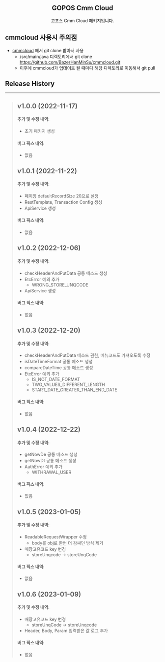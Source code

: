 <h2 align="center">GOPOS Cmm Cloud</h2>
<p align="center">고포스 Cmm Cloud 패키지입니다.</p>

## cmmcloud 사용시 주의점
- [cmmcloud](https://github.com/BazerHanMinSu/cmmcloud) 에서 git clone 받아서 사용
  - /src/main/java 디렉토리에서 git clone https://github.com/BazerHanMinSu/cmmcloud.git
  - 이후에 cmmcloud가 업데이트 될 때마다 해당 디렉토리로 이동해서 git pull


## Release History

---
> ## v1.0.0 (2022-11-17)
> 
> #### 추가 및 수정 내역:
> 
> - 초기 패키지 생성
> 
> #### 버그 픽스 내역:
> - 없음
> 
> ## v1.0.1 (2022-11-22)
>
> #### 추가 및 수정 내역:
>
> - 페이징 defaultRecordSize 20으로 설정
> - RestTemplate, Transaction Config 생성
> - ApiService 생성
>
> #### 버그 픽스 내역:
> - 없음
> ## v1.0.2 (2022-12-06)
>
> #### 추가 및 수정 내역:
>
> - checkHeaderAndPutData 공통 메소드 생성
> - EtcError 예외 추가
>   - WRONG_STORE_UNQCODE
> - ApiService 생성
>
> #### 버그 픽스 내역:
> - 없음
> ## v1.0.3 (2022-12-20)
>
> #### 추가 및 수정 내역:
>
> - checkHeaderAndPutData 메소드 권한, 메뉴코드도 가져오도록 수정
> - isDateTimeFormat 공통 메소드 생성
> - compareDateTime 공통 메소드 생성
> - EtcError 예외 추가
>   - IS_NOT_DATE_FORMAT
>   - TWO_VALUES_DIFFERENT_LENGTH
>   - START_DATE_GREATER_THAN_END_DATE
>
> #### 버그 픽스 내역:
> - 없음
> ## v1.0.4 (2022-12-22)
>
> #### 추가 및 수정 내역:
>
> - getNowDe 공통 메소드 생성
> - getNowDt 공통 메소드 생성
> - AuthError 예외 추가
>   - WITHRAWAL_USER
>
> #### 버그 픽스 내역:
> - 없음
> ## v1.0.5 (2023-01-05)
>
> #### 추가 및 수정 내역:
>
> - ReadableRequestWrapper 수정
>   - body를 obj로 한번 더 감싸던 방식 제거
> - 매장고유코드 key 변경
>   - storeUnqcode -> storeUnqCode
> #### 버그 픽스 내역:
> - 없음
> ## v1.0.6 (2023-01-09)
>
> #### 추가 및 수정 내역:
>
> - 매장고유코드 key 변경
>   - storeUnqCode -> storeUnqcode
> - Header, Body, Param 입력받은 값 로그 추가
> #### 버그 픽스 내역:
> - 없음